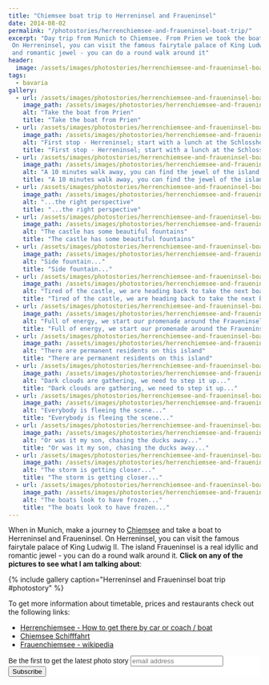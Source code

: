 ```yaml
---
title: "Chiemsee boat trip to Herreninsel and Fraueninsel"
date: 2014-08-02
permalink: "/photostories/herrenchiemsee-and-fraueninsel-boat-trip/"
excerpt: "Day trip from Munich to Chiemsee. From Prien we took the boat to two beautiful islands - Herreninsel and Fraueninsel. 
 On Herreninsel, you can visit the famous fairytale palace of King Ludwig II. The island Fraueninsel is a real idyllic 
 and romantic jewel - you can do a round walk around it"
header:
  image: /assets/images/photostories/herrenchiemsee-and-fraueninsel-boat-trip/header.png
tags:
  - bavaria 
gallery:
  - url: /assets/images/photostories/herrenchiemsee-and-fraueninsel-boat-trip/1-take-the-boat.JPG
    image_path: /assets/images/photostories/herrenchiemsee-and-fraueninsel-boat-trip/1-take-the-boat.JPG
    alt: "Take the boat from Prien"
    title: "Take the boat from Prien"
  - url: /assets/images/photostories/herrenchiemsee-and-fraueninsel-boat-trip/2-herrenchiemsee-lunch.JPG
    image_path: /assets/images/photostories/herrenchiemsee-and-fraueninsel-boat-trip/2-herrenchiemsee-lunch.JPG
    alt: "First stop - Herreninsel; start with a lunch at the Schlosshotel - good food with a nice view on the lake"
    title: "First stop - Herreninsel; start with a lunch at the Schlosshotel - good food with a nice view on the lake"
  - url: /assets/images/photostories/herrenchiemsee-and-fraueninsel-boat-trip/3-palace-of-king-ludwig-ii.png
    image_path: /assets/images/photostories/herrenchiemsee-and-fraueninsel-boat-trip/3-palace-of-king-ludwig-ii.png
    alt: "A 10 minutes walk away, you can find the jewel of the island - Ludwig's Number 2 Castle"
    title: "A 10 minutes walk away, you can find the jewel of the island - Ludwig's Number 2 Castle"
  - url: /assets/images/photostories/herrenchiemsee-and-fraueninsel-boat-trip/4-ludwigs-number-two-right-perspective.JPG
    image_path: /assets/images/photostories/herrenchiemsee-and-fraueninsel-boat-trip/4-ludwigs-number-two-right-perspective.JPG
    alt: "...the right perspective"
    title: "...the right perspective"
  - url: /assets/images/photostories/herrenchiemsee-and-fraueninsel-boat-trip/5-castle-fountain.JPG
    image_path: /assets/images/photostories/herrenchiemsee-and-fraueninsel-boat-trip/5-castle-fountain.JPG
    alt: "The castle has some beautiful fountains"
    title: "The castle has some beautiful fountains"
  - url: /assets/images/photostories/herrenchiemsee-and-fraueninsel-boat-trip/6-castle-side-fountain.JPG
    image_path: /assets/images/photostories/herrenchiemsee-and-fraueninsel-boat-trip/6-castle-side-fountain.JPG
    alt: "Side fountain..."
    title: "Side fountain..."
  - url: /assets/images/photostories/herrenchiemsee-and-fraueninsel-boat-trip/7-herrenchiemsee-belly-full-nap-time.JPG
    image_path: /assets/images/photostories/herrenchiemsee-and-fraueninsel-boat-trip/7-herrenchiemsee-belly-full-nap-time.JPG
    alt: "Tired of the castle, we are heading back to take the next boat to the Fraueninsel"
    title: "Tired of the castle, we are heading back to take the next boat to the Fraueninsel"
  - url: /assets/images/photostories/herrenchiemsee-and-fraueninsel-boat-trip/8-frauenchiemsee-bell-tower.JPG
    image_path: /assets/images/photostories/herrenchiemsee-and-fraueninsel-boat-trip/8-frauenchiemsee-bell-tower.JPG
    alt: "Full of energy, we start our promenade around the Fraueninsel"
    title: "Full of energy, we start our promenade around the Fraueninsel" 
  - url: /assets/images/photostories/herrenchiemsee-and-fraueninsel-boat-trip/9-frauenchiemsee-promenade-houses.JPG
    image_path: /assets/images/photostories/herrenchiemsee-and-fraueninsel-boat-trip/9-frauenchiemsee-promenade-houses.JPG
    alt: "There are permanent residents on this island"
    title: "There are permanent residents on this island"
  - url: /assets/images/photostories/herrenchiemsee-and-fraueninsel-boat-trip/10-frauenchiemsee-promenade-rain-is-coming.JPG
    image_path: /assets/images/photostories/herrenchiemsee-and-fraueninsel-boat-trip/10-frauenchiemsee-promenade-rain-is-coming.JPG
    alt: "Dark clouds are gathering, we need to step it up..."
    title: "Dark clouds are gathering, we need to step it up..." 
  - url: /assets/images/photostories/herrenchiemsee-and-fraueninsel-boat-trip/11-frauenchiemsee-promenade-everybody-is-fleeing-the-scene.JPG
    image_path: /assets/images/photostories/herrenchiemsee-and-fraueninsel-boat-trip/11-frauenchiemsee-promenade-everybody-is-fleeing-the-scene.JPG
    alt: "Everybody is fleeing the scene..."
    title: "Everybody is fleeing the scene..."
  - url: /assets/images/photostories/herrenchiemsee-and-fraueninsel-boat-trip/12-or-was-it-my-son-chasing-the-ducks-away.JPG
    image_path: /assets/images/photostories/herrenchiemsee-and-fraueninsel-boat-trip/12-or-was-it-my-son-chasing-the-ducks-away.JPG
    alt: "Or was it my son, chasing the ducks away..."
    title: "Or was it my son, chasing the ducks away..."
  - url: /assets/images/photostories/herrenchiemsee-and-fraueninsel-boat-trip/13-storm-is-coming-closer.JPG
    image_path: /assets/images/photostories/herrenchiemsee-and-fraueninsel-boat-trip/13-storm-is-coming-closer.JPG
    alt: "The storm is getting closer..."
    title: "The storm is getting closer..."    
  - url: /assets/images/photostories/herrenchiemsee-and-fraueninsel-boat-trip/14-the-boats-look-frozen.JPG
    image_path: /assets/images/photostories/herrenchiemsee-and-fraueninsel-boat-trip/14-the-boats-look-frozen.JPG
    alt: "The boats look to have frozen..."
    title: "The boats look to have frozen..."   
---
```


When in Munich, make a journey to [Chiemsee](https://en.wikipedia.org/wiki/Chiemsee) and take a boat to Herreninsel and Fraueninsel.
On Herreninsel, you can visit the famous fairytale palace of King Ludwig II. The island Fraueninsel is a real idyllic 
 and romantic jewel - you can do a round walk around it. **Click on any of the pictures to 
  see what I am talking about**:
  
 {% include gallery caption="Herreninsel and Fraueninsel boat trip #photostory" %}
 
 To get more information about timetable, prices and restaurants check out the following links:
  
* [Herrenchiemsee - How to get there by car or coach / boat](http://www.herrenchiemsee.de/englisch/tourist/howtoget.htm)
* [Chiemsee Schifffahrt](http://www.chiemsee-schifffahrt.de/en/home/)
* [Frauenchiemsee - wikipedia](https://en.wikipedia.org/wiki/Frauenchiemsee)
   
 
<!-- Begin MailChimp Signup Form -->
<link href="//cdn-images.mailchimp.com/embedcode/slim-10_7.css" rel="stylesheet" type="text/css">
<style type="text/css">
	#mc_embed_signup{background:#fff; clear:left; font:14px Helvetica,Arial,sans-serif; }
	/* Add your own MailChimp form style overrides in your site stylesheet or in this style block.
	   We recommend moving this block and the preceding CSS link to the HEAD of your HTML file. */
</style>
<div id="mc_embed_signup">
<form action="//adrianmatei.us16.list-manage.com/subscribe/post?u=711ed49399c4a65a8a8ecfc36&amp;id=b44f87f39a" method="post" id="mc-embedded-subscribe-form" name="mc-embedded-subscribe-form" class="validate" target="_blank" novalidate>
    <div id="mc_embed_signup_scroll">
	<label for="mce-EMAIL">Be the first to get the latest photo story</label>
	<input type="email" value="" name="EMAIL" class="email" id="mce-EMAIL" placeholder="email address" required>
    <!-- real people should not fill this in and expect good things - do not remove this or risk form bot signups-->
    <div style="position: absolute; left: -5000px;" aria-hidden="true"><input type="text" name="b_711ed49399c4a65a8a8ecfc36_b44f87f39a" tabindex="-1" value=""></div>
    <div class="clear"><input type="submit" value="Subscribe" name="subscribe" id="mc-embedded-subscribe" class="button"></div>
    </div>
</form>
</div>

<!--End mc_embed_signup-->